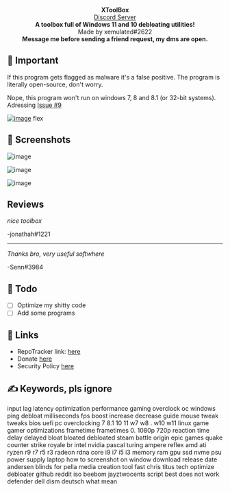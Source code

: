 <p align="center">
<strong>XToolBox</strong>
</br>
<a href="https://discord.gg/rwZtqj6HqZ">Discord Server</a>
</br>
<strong>A toolbox full of Windows 11 and 10 debloating utilities!</strong>
</br>
Made by xemulated#2622
</br>
<strong>Message me before sending a friend request, my dms are open.</strong>
</br>

## 📑 Important
If this program gets flagged as malware it's a false positive. The program is literally open-source, don't worry.

Nope, this program won't run on windows 7, 8 and 8.1 (or 32-bit systems). Adressing [Issue #9](https://github.com/xemulat/XToolbox/issues/9)

[![image](https://user-images.githubusercontent.com/98595166/219121380-9a0d0213-47db-41ea-8525-2b68d3388c44.png)](https://www.majorgeeks.com/files/details/xtoolbox.html)
flex

## 📸 Screenshots
![image](https://user-images.githubusercontent.com/98595166/219062987-6979a3bb-bef1-4b56-b677-51bc7ab7a8b8.png)

![image](https://user-images.githubusercontent.com/98595166/219063050-5a968709-255f-465c-85fd-9a86b754b00b.png)

![image](https://user-images.githubusercontent.com/98595166/219063111-6cc5a01c-f480-4705-806c-35986b953766.png)

##  Reviews
*nice toolbox*

-jonathah#1221

------

*Thanks bro, very useful softwhere*

-Senn#3984

## 📌 Todo
- [ ] Optimize my shitty code
- [ ] Add some programs

## 🔗 Links
- RepoTracker link: [here](https://repo-tracker.com/r/gh/xemulat/XToolBox)
- Donate [here](https://rentry.org/HowToSupportXem)
- Security Policy [here](https://github.com/xemulat/XToolBox/blob/main/SECURITY.md)

## ✍️ Keywords, pls ignore
input lag latency optimization performance gaming overclock oc windows ping debloat milliseconds fps boost increase decrease guide mouse tweak tweaks bios uefi pc overclocking 7 8.1 10 11 w7 w8 . w10 w11 linux game gamer optimizations frametime frametimes 0. 1080p 720p reaction time delay delayed bloat bloated debloated steam battle origin epic games quake counter strike royale br intel nvidia pascal turing ampere reflex amd ati ryzen r9 r7 r5 r3 radeon rdna core i9 i7 i5 i3 memory ram gpu ssd nvme psu power supply laptop how to screenshot on window download release date andersen blinds for pella media creation tool fast chris titus tech optimize debloater github reddit iso beebom jayztwocents script best does not work defender dell dism deutsch what mean 
